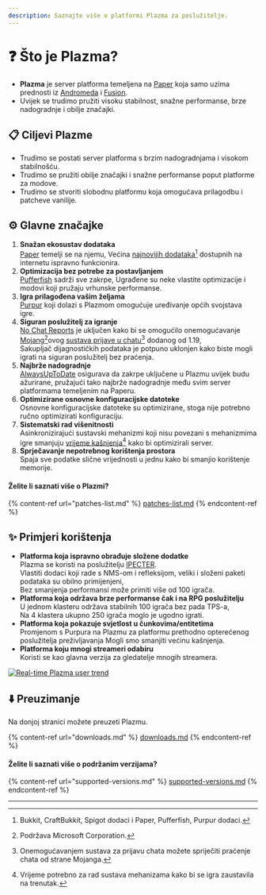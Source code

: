 ```yaml
---
description: Saznajte više o platformi Plazma za poslužitelje.
---
```


# ❓ Što je Plazma?

- **Plazma** je server platforma temeljena na [Paper](https://github.com/PaperMC/Paper) koja samo uzima prednosti iz [Andromeda](https://github.com/EarendelArchived/Andromeda) i [Fusion](https://github.com/RuinedTechnologyUnify/Fusion).
- Uvijek se trudimo pružiti visoku stabilnost, snažne performanse, brze nadogradnje i obilje značajki.

## 📋 Ciljevi Plazme <a href="#id-1" id="id-1"></a>

- Trudimo se postati server platforma s brzim nadogradnjama i visokom stabilnošću.
- Trudimo se pružiti obilje značajki i snažne performanse poput platforme za modove.
- Trudimo se stvoriti slobodnu platformu koja omogućava prilagodbu i patcheve vanilije.

## ⚙️ Glavne značajke <a href="#id-2" id="id-2"></a>

1. **Snažan ekosustav dodataka**\
   [Paper](https://github.com/PaperMC/Paper) temelji se na njemu,
   Većina [najnovijih dodataka](#user-content-fn-1)[^1] dostupnih na internetu ispravno funkcionira.
2. **Optimizacija bez potrebe za postavljanjem**\
   [Pufferfish](https://github.com/pufferfish-gg/Pufferfish) sadrži sve zakrpe,
   Ugrađene su neke vlastite optimizacije i modovi koji pružaju vrhunske performanse.
3. **Igra prilagođena vašim željama**\
   [Purpur](https://github.com/PurpurMC/Purpur) koji dolazi s Plazmom omogućuje
   uređivanje općih svojstava igre.
4. **Siguran poslužitelj za igranje**\
   [No Chat Reports](https://github.com/Aizistral-Studios/No-Chat-Reports) je uključen kako bi se omogućilo onemogućavanje
   [Mojang](#user-content-fn-2)[^2]ovog [sustava prijave u chatu](#user-content-fn-3)[^3] dodanog od 1.19,\
   Sakupljač dijagnostičkih podataka je potpuno uklonjen kako biste mogli igrati na siguran poslužitelj bez praćenja.
5. **Najbrže nadogradnje**\
   [AlwaysUpToDate](https://github.com/PlazmaMC/AlwaysUpToDate) osigurava da zakrpe uključene u Plazmu uvijek budu ažurirane, pružajući tako najbrže nadogradnje među svim server platformama temeljenim na Paperu.
6. **Optimizirane osnovne konfiguracijske datoteke**\
   Osnovne konfiguracijske datoteke su optimizirane, stoga nije potrebno ručno optimizirati konfiguraciju.
7. **Sistematski rad višenitnosti**\
   Asinkronizirajući sustavski mehanizmi koji nisu povezani s mehanizmima igre smanjuju [vrijeme kašnjenja](#user-content-fn-4)[^4] kako bi optimizirali server.
8. **Sprječavanje nepotrebnog korištenja prostora**\
   Spaja sve podatke slične vrijednosti u jednu kako bi smanjio korištenje memorije.

#### Želite li saznati više o Plazmi? <a href="#etc-1" id="etc-1"></a>

{% content-ref url="patches-list.md" %}
[patches-list.md](patches-list.md)
{% endcontent-ref %}

## ✨ Primjeri korištenja <a href="#id-3" id="id-3"></a>

- **Platforma koja ispravno obrađuje složene dodatke**\
  Plazma se koristi na poslužitelju [IPECTER](https://github.com/IPECTER).\
  Vlastiti dodaci koji rade s NMS-om i refleksijom, veliki i složeni paketi podataka su obilno primijenjeni,\
  Bez smanjenja performansi može primiti više od 100 igrača.
- **Platforma koja održava brze performanse čak i na RPG poslužitelju**\
  U jednom klasteru održava stabilnih 100 igrača bez pada TPS-a,\
  Na 4 klastera ukupno 250 igrača moglo je ugodno igrati.
- **Platforma koja pokazuje svjetlost u čunkovima/entitetima**\
  Promjenom s Purpura na Plazmu za platformu prethodno opterećenog poslužitelja preživljavanja
  Mogli smo smanjiti većinu kašnjenja.
- **Platforma koju mnogi streameri odabiru**\
  Koristi se kao glavna verzija za gledatelje mnogih streamera.

<a href="https://bstats.org/plugin/server-implementation/Plazma/18047">
   <img src="https://badge.plazmamc.org/internal/bstats" alt="Real-time Plazma user trend">
</a>

## ⬇️ Preuzimanje

Na donjoj stranici možete preuzeti Plazmu.

{% content-ref url="downloads.md" %}
[downloads.md](downloads.md)
{% endcontent-ref %}

#### Želite li saznati više o podržanim verzijama?

{% content-ref url="supported-versions.md" %}
[supported-versions.md](supported-versions.md)
{% endcontent-ref %}

***

[^1]: Bukkit, CraftBukkit, Spigot dodaci i Paper, Pufferfish, Purpur dodaci.

[^2]: Podržava Microsoft Corporation.

[^3]: Onemogućavanjem sustava za prijavu chata možete spriječiti praćenje chata od strane Mojanga.

[^4]: Vrijeme potrebno za rad sustava mehanizama kako bi se igra zaustavila na trenutak.
